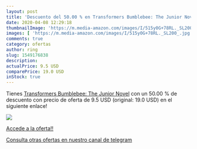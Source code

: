 ```yaml
---
layout: post
title: 'Descuento del 50.00 % en Transformers Bumblebee: The Junior Novel'
date: 2020-04-08 12:29:18
thumbnailImage: 'https://m.media-amazon.com/images/I/515y0G+78RL._SL200_.jpg'
images: [ 'https://m.media-amazon.com/images/I/515y0G+78RL._SL200_.jpg' ]
comments: true
category: ofertas
author: ring
slug: 1549176838
description:
actualPrice: 9.5 USD
comparePrice: 19.0 USD
inStock: true
---
```


Tienes [Transformers Bumblebee: The Junior Novel](https://www.amazon.com/dp/1549176838/?tag=redken08-20) con un 50.00 % de descuento con precio de oferta de 9.5 USD (original: 19.0 USD) en el siguiente enlace!

[![](https://m.media-amazon.com/images/I/515y0G+78RL._SL200_.jpg)](https://www.amazon.com/dp/1549176838/?tag=redken08-20)

[Accede a la oferta!!](https://www.amazon.com/dp/1549176838/?tag=redken08-20)

[Consulta otras ofertas en nuestro canal de telegram](https://t.me/s/ofertas25)
